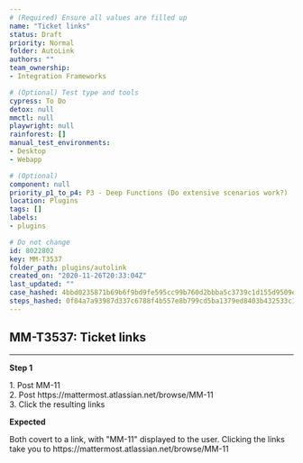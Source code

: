 ```yaml
---
# (Required) Ensure all values are filled up
name: "Ticket links"
status: Draft
priority: Normal
folder: AutoLink
authors: ""
team_ownership: 
- Integration Frameworks

# (Optional) Test type and tools
cypress: To Do
detox: null
mmctl: null
playwright: null
rainforest: []
manual_test_environments: 
- Desktop
- Webapp

# (Optional)
component: null
priority_p1_to_p4: P3 - Deep Functions (Do extensive scenarios work?)
location: Plugins
tags: []
labels: 
- plugins

# Do not change
id: 8022802
key: MM-T3537
folder_path: plugins/autolink
created_on: "2020-11-26T20:33:04Z"
last_updated: ""
case_hashed: 4bbd0235871b69b6f9bd9fe595cc99b760d2bbba5c3739c1d155d9509e4801fba6fdbd8a96e93aeaf405673ec0bcf57b
steps_hashed: 0f84a7a93987d337c6788f4b557e8b799cd5ba1379ed8403b432533c126ad1909bf2a7a4d2514c88a567b9aab212933d
---
```


## MM-T3537: Ticket links

---

**Step 1**

1\. Post MM-11\
2\. Post https\://mattermost.atlassian.net/browse/MM-11\
3\. Click the resulting links

**Expected**

Both covert to a link, with "MM-11" displayed to the user. Clicking the links take you to https\://mattermost.atlassian.net/browse/MM-11
